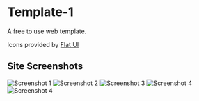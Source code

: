 Template-1
==========

A free to use web template.

Icons provided by
[Flat UI](http://designmodo.github.io/Flat-UI/)

## Site Screenshots

![Screenshot 1](https://raw.github.com/dabhai13/template-1/img/screenshot-1.png)
![Screenshot 2](https://raw.github.com/dabhai13/template-1/img/screenshot-2.png)
![Screenshot 3](https://raw.github.com/dabhai13/template-1/img/screenshot-3.png)
![Screenshot 4](https://raw.github.com/dabhai13/template-1/img/screenshot-4.png)
![Screenshot 4](https://raw.github.com/dabhai13/template-1/img/screenshot-5.png)